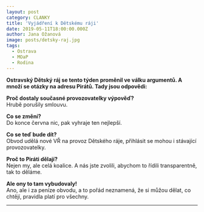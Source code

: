 ```yaml
---
layout: post
category: CLANKY
title: 'Vyjádření k Dětskému ráji'
date: 2019-05-11T18:00:00.000Z
author: Jana Ožanová
image: posts/detsky-raj.jpg
tags:
  - Ostrava
  - MOaP
  - Rodina
---
```


**Ostravský Dětský ráj se tento týden proměnil ve válku argumentů. A množí se otázky na adresu Pirátů. Tady jsou odpovědi:**

**Proč dostaly současné provozovatelky výpověď?**<br/>
Hrubě porušily smlouvu.

**️Co se změní?**<br/>
Do konce června nic, pak vyhraje ten nejlepší.

**Co se teď bude dít?**<br/>
Obvod udělá nové VŘ na provoz Dětského ráje, přihlásit se mohou i stávající provozovatelky.

**Proč to Piráti dělají?**<br/>
Nejen my, ale celá koalice. A nás jste zvolili, abychom to řídili transparentně, tak to děláme.

**Ale ony to tam vybudovaly!**<br/>
Ano, ale i za peníze obvodu, a to pořád neznamená, že si můžou dělat, co chtějí, pravidla platí pro všechny. 

- - -
